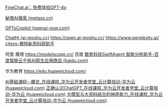 ---
---
[FineChat.ai：免费体验GPT-4o](https://finechat.ai/zh-CN)

[秘塔AI搜索 (metaso.cn)](https://metaso.cn/)

[GPTsCopilot (openai-now.com)](https://chat.openai-now.com/zh/)

[ChatHi (ai-moshu.cc)](https://open.ai-moshu.cc/?type=1&token=lNo8m26dtkh7SxA6IOm6QcePSJcCUa06@tcuqkgRFozz6ceTcwbmptFy2Q0tGElq6&bd_vid=10824740917930393148#/analysis)
<https://open.ai-moshu.cc/>
<https://www.perplexity.ai/>
[citexs-赛特新思科研助手](https://www.citexs.com/)

阿里 魔塔
<https://modelscope.cn/>
百度
[数势科技SwiftAgent 智能分析助手-百度智能云千帆AI原生应用商店 (baidu.com)](https://qianfanmarket.baidu.com/product/detail/5e8db74e-0aec-4ca9-824f-a48654076f91?track=cloudclouddaohang)

华为教育
<https://edu.huaweicloud.com/>

[AI基础课程--概览_在线课程_华为云开发者学堂_云计算培训-华为云 (huaweicloud.com)](https://connect.huaweicloud.com/courses/learn/course-v1:HuaweiX+CBUCNXE072+Self-paced/about)
[正确认识ChatGPT_在线课程_华为云开发者学堂_云计算培训-华为云 (huaweicloud.com)](https://connect.huaweicloud.com/courses/learn/C101713942610771600/about)
[大模型与大资料结合的神奇能力_在线课程_华为云开发者学堂_云计算培训-华为云 (huaweicloud.com)](https://connect.huaweicloud.com/courses/learn/C101713946369414719/about)
